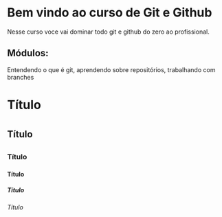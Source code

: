 # Bem vindo ao curso de Git e Github
Nesse curso voce vai dominar todo git e github do zero ao profissional.

## Módulos:
Entendendo o que é git, aprendendo sobre repositórios, trabalhando com branches

# Título <h1>
## Título <h2>
### Título <h3>
#### Título <h4>
##### Título <h5>
###### Título <h6>